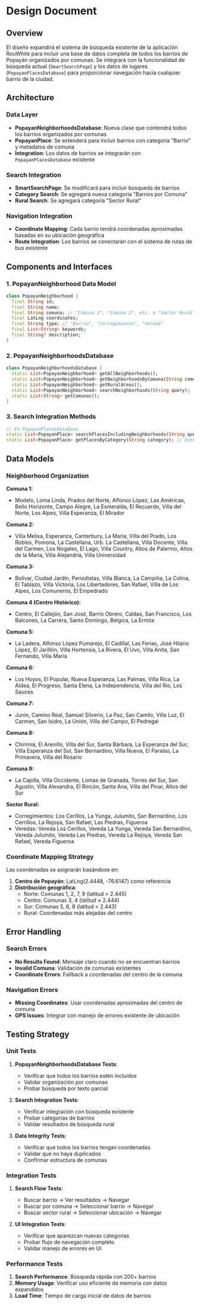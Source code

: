 # Design Document

## Overview

El diseño expandirá el sistema de búsqueda existente de la aplicación RouWhite para incluir una base de datos completa de todos los barrios de Popayán organizados por comunas. Se integrará con la funcionalidad de búsqueda actual (`SmartSearchPage`) y los datos de lugares (`PopayanPlacesDatabase`) para proporcionar navegación hacia cualquier barrio de la ciudad.

## Architecture

### Data Layer

- **PopayanNeighborhoodsDatabase**: Nueva clase que contendrá todos los barrios organizados por comunas
- **PopayanPlace**: Se extenderá para incluir barrios con categoría "Barrio" y metadatos de comuna
- **Integration**: Los datos de barrios se integrarán con `PopayanPlacesDatabase` existente

### Search Integration

- **SmartSearchPage**: Se modificará para incluir búsqueda de barrios
- **Category Search**: Se agregará nueva categoría "Barrios por Comuna"
- **Rural Search**: Se agregará categoría "Sector Rural"

### Navigation Integration

- **Coordinate Mapping**: Cada barrio tendrá coordenadas aproximadas basadas en su ubicación geográfica
- **Route Integration**: Los barrios se conectarán con el sistema de rutas de bus existente

## Components and Interfaces

### 1. PopayanNeighborhood Data Model

```dart
class PopayanNeighborhood {
  final String id;
  final String name;
  final String comuna; // "Comuna 1", "Comuna 2", etc. o "Sector Rural"
  final LatLng coordinates;
  final String type; // "Barrio", "Corregimiento", "Vereda"
  final List<String> keywords;
  final String? description;
}
```

### 2. PopayanNeighborhoodsDatabase

```dart
class PopayanNeighborhoodsDatabase {
  static List<PopayanNeighborhood> getAllNeighborhoods();
  static List<PopayanNeighborhood> getNeighborhoodsByComuna(String comuna);
  static List<PopayanNeighborhood> getRuralAreas();
  static List<PopayanNeighborhood> searchNeighborhoods(String query);
  static List<String> getComunas();
}
```

### 3. Search Integration Methods

```dart
// En PopayanPlacesDatabase
static List<PopayanPlace> searchPlacesIncludingNeighborhoods(String query);
static List<PopayanPlace> getPlacesByCategory(String category); // Extendido para barrios
```

## Data Models

### Neighborhood Organization

**Comuna 1:**

- Modelo, Loma Linda, Prados del Norte, Alfonso López, Las Américas, Bello Horizonte, Campo Alegre, La Esmeralda, El Recuerdo, Villa del Norte, Los Alpes, Villa Esperanza, El Mirador

**Comuna 2:**

- Villa Melisa, Esperanza, Canterbury, La Maria, Villa del Prado, Los Robles, Pomona, La Castellana, Urb. La Castellana, Villa Docente, Villa del Carmen, Los Nogales, El Lago, Villa Country, Altos de Palermo, Altos de la Maria, Villa Alejandría, Villa Universidad

**Comuna 3:**

- Bolívar, Ciudad Jardín, Periodistas, Villa Blanca, La Campiña, La Colina, El Tablazo, Villa Victoria, Los Libertadores, San Rafael, Villa de Los Alpes, Los Comuneros, El Empedrado

**Comuna 4 (Centro Histórico):**

- Centro, El Callejón, San José, Barrio Obrero, Caldas, San Francisco, Los Balcones, La Carrera, Santo Domingo, Belgica, La Ermita

**Comuna 5:**

- La Ladera, Alfonso López Pumarejo, El Cadillal, Las Ferias, José Hilario López, El Jarillón, Villa Hortensia, La Rivera, El Uvo, Villa Anita, San Fernando, Villa María

**Comuna 6:**

- Los Hoyos, El Popular, Nueva Esperanza, Las Palmas, Villa Rica, La Aldea, El Progreso, Santa Elena, La Independencia, Villa del Rio, Los Sauces

**Comuna 7:**

- Junín, Camino Real, Samuel Silverio, La Paz, San Camilo, Villa Luz, El Carmen, San Isidro, La Unión, Villa del Campo, El Pedregal

**Comuna 8:**

- Chirimía, El Arenillo, Villa del Sur, Santa Bárbara, La Esperanza del Sur, Villa Esperanza del Sur, San Bernardino, Villa Nueva, El Paraíso, La Primavera, Villa del Rosario

**Comuna 9:**

- La Capilla, Villa Occidente, Lomas de Granada, Torres del Sur, San Agustín, Villa Alexandra, El Rincón, Santa Ana, Villa del Pinar, Altos del Sur

**Sector Rural:**

- Corregimientos: Los Cerillos, La Yunga, Julumito, San Bernardino, Los Cerrillos, La Rejoya, San Rafael, Las Piedras, Figueroa
- Veredas: Vereda Los Cerillos, Vereda La Yunga, Vereda San Bernardino, Vereda Julumito, Vereda Las Piedras, Vereda La Rejoya, Vereda San Rafael, Vereda Figueroa

### Coordinate Mapping Strategy

Las coordenadas se asignarán basándose en:

1. **Centro de Popayán**: LatLng(2.4448, -76.6147) como referencia
2. **Distribución geográfica**:
   - Norte: Comunas 1, 2, 7, 9 (latitud > 2.445)
   - Centro: Comunas 3, 4 (latitud ≈ 2.444)
   - Sur: Comunas 5, 6, 8 (latitud < 2.443)
   - Rural: Coordenadas más alejadas del centro

## Error Handling

### Search Errors

- **No Results Found**: Mensaje claro cuando no se encuentran barrios
- **Invalid Comuna**: Validación de comunas existentes
- **Coordinate Errors**: Fallback a coordenadas del centro de la comuna

### Navigation Errors

- **Missing Coordinates**: Usar coordenadas aproximadas del centro de comuna
- **GPS Issues**: Integrar con manejo de errores existente de ubicación

## Testing Strategy

### Unit Tests

1. **PopayanNeighborhoodsDatabase Tests**:

   - Verificar que todos los barrios estén incluidos
   - Validar organización por comunas
   - Probar búsqueda por texto parcial

2. **Search Integration Tests**:

   - Verificar integración con búsqueda existente
   - Probar categorías de barrios
   - Validar resultados de búsqueda rural

3. **Data Integrity Tests**:
   - Verificar que todos los barrios tengan coordenadas
   - Validar que no haya duplicados
   - Confirmar estructura de comunas

### Integration Tests

1. **Search Flow Tests**:

   - Buscar barrio → Ver resultados → Navegar
   - Buscar por comuna → Seleccionar barrio → Navegar
   - Buscar sector rural → Seleccionar ubicación → Navegar

2. **UI Integration Tests**:
   - Verificar que aparezcan nuevas categorías
   - Probar flujo de navegación completo
   - Validar manejo de errores en UI

### Performance Tests

1. **Search Performance**: Búsqueda rápida con 200+ barrios
2. **Memory Usage**: Verificar uso eficiente de memoria con datos expandidos
3. **Load Time**: Tiempo de carga inicial de datos de barrios
